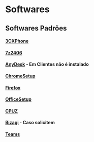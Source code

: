 # Softwares

## Softwares Padrões

#### [3CXPhone](https://github.com/TIC-ZOOMtech/Softwares/blob/main/3CXPhone6.msi)
#### [7z2406](https://github.com/TIC-ZOOMtech/Softwares/blob/main/7z2406.exe)
#### [AnyDesk](https://github.com/TIC-ZOOMtech/Softwares/blob/main/3AnyDesk.exe) - Em Clientes não é instalado
#### [ChromeSetup](https://github.com/TIC-ZOOMtech/Softwares/blob/main/ChromeSetup.exe)
#### [Firefox](https://github.com/TIC-ZOOMtech/Softwares/blob/main/Firefox.exe)
#### [OfficeSetup](https://github.com/TIC-ZOOMtech/Softwares/blob/main/OfficeSetup.exe)
#### [CPUZ](https://github.com/TIC-ZOOMtech/Softwares/blob/main/cpu-z_2.10-en.zip)
#### [Bizagi](https://github.com/TIC-ZOOMtech/Softwares/blob/main/bizagi) - Caso solicitem
#### [Teams](https://www.microsoft.com/en-us/microsoft-teams/download-app#download-for-desktop-10)


